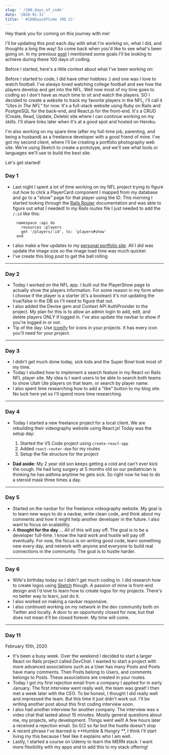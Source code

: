 ```yaml
---
slug: ' /100_days_of_code'
date: '2020-01-31'
title: ' #100DaysOfCode (RD 2)'
---
```

Hey thank you for coming on this journey with me!

I'll be updating this post each day with what I'm working on, what I did, and thoughts a long the way! So come back when you'd like to see what's been going on. In my previous [post](https://codewithtaylor.com/posts%20/100-days-note-beforehttps://codewithtaylor.com/posts%20/100-days-note-before) I mentioned some goals I'll be looking to achieve during these 100 days of coding.

Before I started, here's a little context about what I've been working on:

Before I started to code, I did have other hobbies :) and one was I love to watch football. I've always loved watching college football and see how the players develop and get into the NFL. Well now most of my time goes to coding so I don't have as much time to sit and watch the players. SO I decided to create a website to track my favorite players in the NFL, I'll call it *"Utes in The NFL"* for now. It's a full-stack website using Ruby on Rails and PostgreSQL for the back-end, and React.js for the front-end. It's a CRUD (Create, Read, Update, Delete) site where I can continue working on my skills. I'll share links later when it's at a good spot and hosted on Heroku.

I'm also working on my spare time (after my full-time job, parenting, and being a husband) as a freelance developer with a good friend of mine. I've got my second client, where I'll be creating a portfolio photography web site. We're using Sketch to create a prototype, and we'll see what tools or languages we'll use to build the best site. 

Let's get started!

### **Day 1**

* Last night I spent a lot of time working on my NFL project trying to figure out how to  click a PlayerCard component  I mapped from my database and go to a "show" page for that player using the ID. This morning I started looking through the [Rails Router](https://guides.rubyonrails.org/routing.html) documentation and was able to figure out what I needed! In my Rails routes file I just needed to add the `/:id` like this:

```
     namespace :api do
       resources :players
       get '/players/:id', to: 'players#show'
     end  
```

* I also make a few updates to my [personal portfolio site](https//:taylorjcovington.com). All I did was update the image size so the image load time was much quicker.
* I've create this blog post to get the ball rolling

- - -

### Day 2

* Today I worked on the NFL app. I built out the PlayerShow page to actually show the players information. For some reason in my form when I choose if the player is a starter (it's a boolean) it's not updating the true/false in the DB so I'll need to figure that out. 
* I also added the Devise gem and Context API AuthProvider to the project. My plan for this is to allow an admin login to add, edit, and delete players ONLY if logged in. I've also update the navbar to show if you're logged in or not.
* Tip of the day: Use [Iconify](https://iconify.design/icon-sets/https://iconify.design/icon-sets/) for icons in your projects. It has every icon you'll need for your project.

- - -

### Day 3

* I didn't get much done today, sick kids and the Super Bowl took most of my time. 
* Today I studied how to implement a search feature in my React on Rails NFL player site. My idea is I want users to be able to search both teams to show Utah Ute players on that team, or search by player name.
* I also spent time researching how to add a "like" button to my blog site. No luck here yet so I'll spend more time researching.

- - -

### Day 4

* Today I started a new freelance project for a local client. We are rebuilding their videography website using React.js! Today was the setup day:

  1. Started the VS Code project using `create-react-app`
  2. Added `react-router-dom` for my routes
  3. Setup the file structure for the project
* **Dad aside:** My 2 year old son keeps getting a cold and can't ever kick the cough. He had lung surgery at 5 months old so our pediatrician is thinking he has asthma anytime he gets sick. So right now he has to do a steroid mask three times a day. 

- - -

### Day 5

* Started on the navbar for the freelance videography website. My goal is to learn new ways to do a navbar, write clean code, and think about my comments and how it might help another developer in the future. I also want to focus on scalability.
* A  **thought for the day** ... All of this will pay off. The goal is to be a developer full-time. I know the hard work and hustle will pay off eventually. For now, the focus is on writing good code, learn something new every day, and network with anyone and everyone to build real connections in the community. The goal is to hustle harder.

- - -

### Day 6

* Wife's birthday today so I didn't get much coding in. I did research how to create logos using [Sketch](https://www.sketch.com) though. A passion of mine is front-end design and I'd love to learn how to create logos for my projects. There's no better way to learn, just do it.
* I also worked on making a navbar responsive.
* I also continued working on my network in the dev community both on Twitter and locally. A door to an opportunity closed for now, but that does not mean it'll be closed forever. My time will come.

---

### Day 11
February 10th, 2020
* It's been a busy week. Over the weekend I decided to start a larger React on Rails project called *DevChat*. I wanted to start a project with more advanced associations such as a User has many Posts and Posts have many comments. Then Posts belong to Users, and comments belongs to Posts. These associations are created in your routes.
* Today I got my first rejection email from a company I applied for in early January. The first interview went really well, the team was great! I then met a week later with the CEO. To be honest, I thought I did really well and impressed the team. But this time it just didn't work out. I'll be writing another post about this first coding interview soon.
* I also had another interview for another company. The interview was a video chat that lasted about 15 minutes. Mostly general questions about me, my projects, why development. Things went well! A few hours later a received a rejection email. So 0/2 so far but the hustle doesn't stop
* A recent phrase I've learned is **Humble & Hungry **, I think I'll start living my this because I feel like it explains who I am well. 
* Lastly, I started a course on Udemy to learn the MERN stack. I want more flexibility with my apps and to add this to my stack offering!
